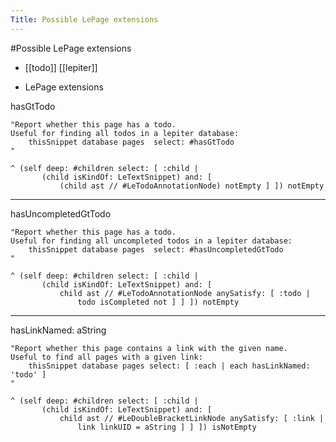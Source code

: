 ---Title: Possible LePage extensions---#Possible LePage extensions- [[todo]] [[lepiter]]- LePage extensions


hasGtTodo	"Report whether this page has a todo.	Useful for finding all todos in a lepiter database:		thisSnippet database pages  select: #hasGtTodo	"	^ (self deep: #children select: [ :child | 		   (child isKindOf: LeTextSnippet) and: [ 			   (child ast // #LeTodoAnnotationNode) notEmpty ] ]) notEmpty

---


hasUncompletedGtTodo	"Report whether this page has a todo.	Useful for finding all uncompleted todos in a lepiter database:		thisSnippet database pages  select: #hasUncompletedGtTodo	"	^ (self deep: #children select: [ :child | 		   (child isKindOf: LeTextSnippet) and: [ 			   child ast // #LeTodoAnnotationNode anySatisfy: [ :todo | 				   todo isCompleted not ] ] ]) notEmpty


---


hasLinkNamed: aString	"Report whether this page contains a link with the given name.	Useful to find all pages with a given link:		thisSnippet database pages select: [ :each | each hasLinkNamed: 'todo' ]	"	^ (self deep: #children select: [ :child | 		   (child isKindOf: LeTextSnippet) and: [ 			   child ast // #LeDoubleBracketLinkNode anySatisfy: [ :link | 				   link linkUID = aString ] ] ]) isNotEmpty